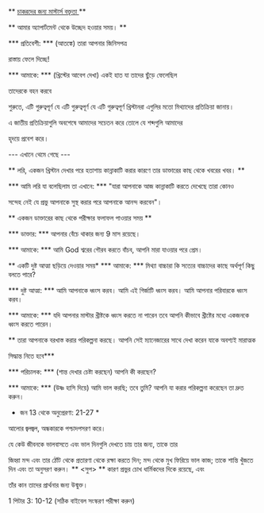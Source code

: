 ** <u> চাকরদের জন্য মাস্টার্স বক্তৃতা </u> **

** আমার অ্যাপার্টমেন্ট থেকে উচ্ছেদ হওয়ার সময়। **

*** প্রতিবেশী: *** (আতঙ্কে) তারা আপনার জিনিসপত্র

রাস্তায় ফেলে দিচ্ছে!

*** আমাকে: *** (খ্রিস্টের আবেগ দেখা) একই হাত যা তাদের ছুঁড়ে ফেলেছিল

তাদেরকে বহন করবে

শুরুতে, এটি গুরুত্বপূর্ণ যে এটি গুরুত্বপূর্ণ যে এটি গুরুত্বপূর্ণ খ্রিস্টানরা এগুলির মতো মিথ্যাদের প্রতিক্রিয়া জানায়।

এ জাতীয় প্রতিক্রিয়াগুলি অবশেষে আমাদের সচেতন করে তোলে যে শব্দগুলি আমাদের

হৃদয়ে প্রবেশ করে।

--- এখানে থেমে গেছে ---

** লরি, একজন খ্রিস্টান দেখার পরে হতাশায় কান্নাকাটি করার কারণে তার ডাক্তারের কাছ থেকে খবরের খবর। **

 *** আমি লরি যা বলেছিলাম তা এখানে: *** "যারা আপনাকে আজ কান্নাকাটি করতে দেখেছে তারা কোনও

সন্দেহ নেই যে প্রভু আপনাকে সুস্থ করার পরে আপনাকে আনন্দ করবেন"।

** একজন ডাক্তারের কাছ থেকে পরীক্ষার ফলাফল পাওয়ার সময় **

*** ডাক্তার: *** আপনার বেঁচে থাকার জন্য 9 মাস রয়েছে।

*** আমাকে: *** আমি God শ্বরের গৌরব করতে বাঁচব, আপনি মারা যাওয়ার পরে প্রেম।

** একটি দুষ্ট আত্মা ছড়িয়ে দেওয়ার সময়*  *** আমাকে: *** মিথ্যা বাচ্চারা কি সত্যের বাচ্চাদের কাছে অর্থপূর্ণ কিছু বলতে পারে?

*** দুষ্ট আত্মা: *** আমি আপনাকে ধ্বংস করব। আমি এই গির্জাটি ধ্বংস করব। আমি আপনার পরিবারকে ধ্বংস করব।

*** আমাকে: *** যদি আপনার মাস্টার খ্রীষ্টকে ধ্বংস করতে না পারেন তবে আপনি কীভাবে খ্রীষ্টের মধ্যে একজনকে ধ্বংস করতে পারেন।

** তারা আপনাকে বরখাস্ত করার পরিকল্পনা করছে। আপনি সেই ম্যানেজারের সাথে দেখা করেন যাকে অবশ্যই মারাত্মক

সিদ্ধান্ত নিতে হবে***

*** পরিচালক: *** (শান্ত দেখার চেষ্টা করছেন) আপনি কী করছেন?

*** আমাকে: *** (উষ্ণ হাসি দিয়ে) আমি ভাল করছি; তবে তুমি? আপনি যা করার পরিকল্পনা করেছেন তা দ্রুত করুন।

* জন 13 থেকে অনুপ্রেরণা: 21-27 *

আলোর জ্বলজ্বল, অন্ধকারকে পশ্চাদপসরণ করে।

যে কেউ জীবনকে ভালবাসতে এবং ভাল দিনগুলি দেখতে চায় তার জন্য, তাকে তার

জিহ্বা মন্দ এবং তার ঠোঁট থেকে প্রতারণা থেকে রক্ষা করতে দিন; মন্দ থেকে মুখ ফিরিয়ে ভাল কাজ; তাকে শান্তি খুঁজতে দিন এবং তা অনুসরণ করুন। ** <সুপ> </sup> ** কারণ প্রভুর চোখ ধার্মিকদের দিকে রয়েছে, এবং

তাঁর কান তাদের প্রার্থনার জন্য উন্মুক্ত।

1 পিটার 3: 10-12 (সঠিক বাইবেল সংস্করণ পরীক্ষা করুন)